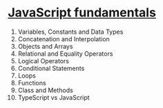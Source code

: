 # [JavaScript fundamentals](https://www.udemy.com/course/playwright-from-zero-to-hero/learn/lecture/39698722#overview)

1. Variables, Constants and Data Types
2. Concatenation and Interpolation
3. Objects and Arrays
4. Relational and Equality Operators
5. Logical Operators
6. Conditional Statements
7. Loops
8. Functions
9. Class and Methods
10. TypeScript vs JavaScript